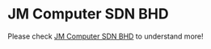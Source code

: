 # JM Computer SDN BHD

Please check [JM Computer SDN BHD][JM] to understand more!

[JM]: http://lrgs.ftsm.ukm.my/users/a176607/myPT4/login.php